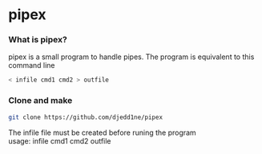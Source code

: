 # pipex
### What is pipex?
pipex is a small program to handle pipes. The program is equivalent to this command line <br>
```bash
< infile cmd1 cmd2 > outfile
```

### Clone and make
```bash
git clone https://github.com/djedd1ne/pipex
```
The infile file must be created before runing the program<br>
usage: infile cmd1 cmd2 outfile 
